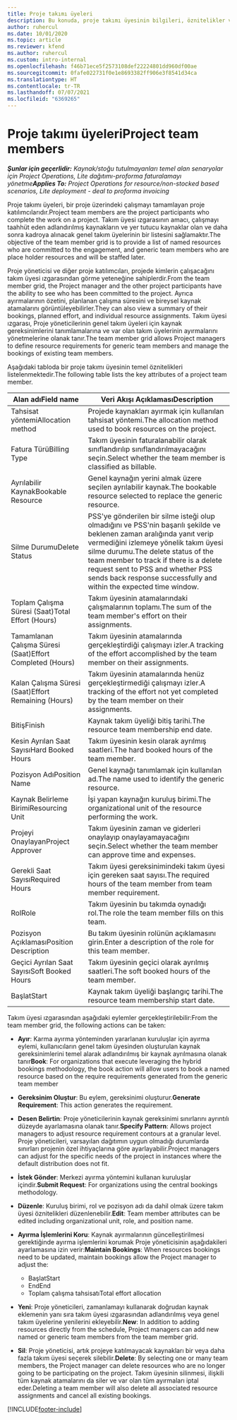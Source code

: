 ```yaml
---
title: Proje takımı üyeleri
description: Bu konuda, proje takımı üyesinin bilgileri, öznitelikler ve zamanlama ile çalışma hakkında bilgiler sağlanmaktadır.
author: ruhercul
ms.date: 10/01/2020
ms.topic: article
ms.reviewer: kfend
ms.author: ruhercul
ms.custom: intro-internal
ms.openlocfilehash: f46b71ece5f2573108def22224801dd960df00ae
ms.sourcegitcommit: 0fafe022731f0e1e8693382ff906e3f8541d34ca
ms.translationtype: HT
ms.contentlocale: tr-TR
ms.lasthandoff: 07/07/2021
ms.locfileid: "6369265"
---
```

# <a name="project-team-members"></a><span data-ttu-id="609a4-103">Proje takımı üyeleri</span><span class="sxs-lookup"><span data-stu-id="609a4-103">Project team members</span></span>

<span data-ttu-id="609a4-104">_**Şunlar için geçerlidir:** Kaynak/stoğu tutulmayanları temel alan senaryolar için Project Operations, Lite dağıtımı-proforma faturalamayı yönetme_</span><span class="sxs-lookup"><span data-stu-id="609a4-104">_**Applies To:** Project Operations for resource/non-stocked based scenarios, Lite deployment - deal to proforma invoicing_</span></span>

<span data-ttu-id="609a4-105">Proje takımı üyeleri, bir proje üzerindeki çalışmayı tamamlayan proje katılımcılarıdır.</span><span class="sxs-lookup"><span data-stu-id="609a4-105">Project team members are the project participants who complete the work on a project.</span></span> <span data-ttu-id="609a4-106">Takım üyesi ızgarasının amacı, çalışmayı taahhüt eden adlandırılmış kaynakların ve yer tutucu kaynaklar olan ve daha sonra kadroya alınacak genel takım üyelerinin bir listesini sağlamaktır.</span><span class="sxs-lookup"><span data-stu-id="609a4-106">The objective of the team member grid is to provide a list of named resources who are committed to the engagement, and generic team members who are place holder resources and will be staffed later.</span></span>

<span data-ttu-id="609a4-107">Proje yöneticisi ve diğer proje katılımcıları, projede kimlerin çalışacağını takım üyesi ızgarasından görme yeteneğine sahiplerdir.</span><span class="sxs-lookup"><span data-stu-id="609a4-107">From the team member grid, the Project manager and the other project participants have the ability to see who has been committed to the project.</span></span> <span data-ttu-id="609a4-108">Ayrıca ayırmalarının özetini, planlanan çalışma süresini ve bireysel kaynak atamalarını görüntüleyebilirler.</span><span class="sxs-lookup"><span data-stu-id="609a4-108">They can also view a summary of their bookings, planned effort, and individual resource assignments.</span></span> <span data-ttu-id="609a4-109">Takım üyesi ızgarası, Proje yöneticilerinin genel takım üyeleri için kaynak gereksinimlerini tanımlamalarına ve var olan takım üyelerinin ayırmalarını yönetmelerine olanak tanır.</span><span class="sxs-lookup"><span data-stu-id="609a4-109">The team member grid allows Project managers to define resource requirements for generic team members and manage the bookings of existing team members.</span></span>

<span data-ttu-id="609a4-110">Aşağıdaki tabloda bir proje takımı üyesinin temel öznitelikleri listelenmektedir.</span><span class="sxs-lookup"><span data-stu-id="609a4-110">The following table lists the key attributes of a project team member.</span></span>

| <span data-ttu-id="609a4-111">Alan adı</span><span class="sxs-lookup"><span data-stu-id="609a4-111">Field name</span></span>          | <span data-ttu-id="609a4-112">Veri Akışı Açıklaması</span><span class="sxs-lookup"><span data-stu-id="609a4-112">Description</span></span>                                                                                                                                                                  |
|--------------------------|-----------------------------------------------------------------------------------------------------------------------------------------------------------------------------------|
| <span data-ttu-id="609a4-113">Tahsisat yöntemi</span><span class="sxs-lookup"><span data-stu-id="609a4-113">Allocation method</span></span>        | <span data-ttu-id="609a4-114">Projede kaynakları ayırmak için kullanılan tahsisat yöntemi.</span><span class="sxs-lookup"><span data-stu-id="609a4-114">The allocation method used to book resources on the project.</span></span>                                                                         |
| <span data-ttu-id="609a4-115">Fatura Türü</span><span class="sxs-lookup"><span data-stu-id="609a4-115">Billing Type</span></span>             | <span data-ttu-id="609a4-116">Takım üyesinin faturalanabilir olarak sınıflandırılıp sınıflandırılmayacağını seçin.</span><span class="sxs-lookup"><span data-stu-id="609a4-116">Select whether the team member is classified as billable.</span></span>                                                                                                                                       |
| <span data-ttu-id="609a4-117">Ayrılabilir Kaynak</span><span class="sxs-lookup"><span data-stu-id="609a4-117">Bookable Resource</span></span>        | <span data-ttu-id="609a4-118">Genel kaynağın yerini almak üzere seçilen ayrılabilir kaynak.</span><span class="sxs-lookup"><span data-stu-id="609a4-118">The bookable resource selected to replace the generic resource.</span></span>                                                                                                                   |
| <span data-ttu-id="609a4-119">Silme Durumu</span><span class="sxs-lookup"><span data-stu-id="609a4-119">Delete Status</span></span>            | <span data-ttu-id="609a4-120">PSS'ye gönderilen bir silme isteği olup olmadığını ve PSS'nin başarılı şekilde ve beklenen zaman aralığında yanıt verip vermediğini izlemeye yönelik takım üyesi silme durumu.</span><span class="sxs-lookup"><span data-stu-id="609a4-120">The delete status of the team member to track if there is a delete request sent to PSS and whether PSS sends back response successfully and within the expected time window.</span></span> |
| <span data-ttu-id="609a4-121">Toplam Çalışma Süresi (Saat)</span><span class="sxs-lookup"><span data-stu-id="609a4-121">Total Effort (Hours)</span></span>     | <span data-ttu-id="609a4-122">Takım üyesinin atamalarındaki çalışmalarının toplamı.</span><span class="sxs-lookup"><span data-stu-id="609a4-122">The sum of the team member's effort on their assignments.</span></span>                                                                                                                         |
| <span data-ttu-id="609a4-123">Tamamlanan Çalışma Süresi (Saat)</span><span class="sxs-lookup"><span data-stu-id="609a4-123">Effort Completed (Hours)</span></span> | <span data-ttu-id="609a4-124">Takım üyesinin atamalarında gerçekleştirdiği çalışmayı izler.</span><span class="sxs-lookup"><span data-stu-id="609a4-124">A tracking of the effort accomplished by the team member on their assignments.</span></span>                                                                                           |
| <span data-ttu-id="609a4-125">Kalan Çalışma Süresi (Saat)</span><span class="sxs-lookup"><span data-stu-id="609a4-125">Effort Remaining (Hours)</span></span> | <span data-ttu-id="609a4-126">Takım üyesinin atamalarında henüz gerçekleştirmediği çalışmayı izler.</span><span class="sxs-lookup"><span data-stu-id="609a4-126">A tracking of the effort not yet completed by the team member on their assignments.</span></span>                                                                                    |
| <span data-ttu-id="609a4-127">Bitiş</span><span class="sxs-lookup"><span data-stu-id="609a4-127">Finish</span></span>                   | <span data-ttu-id="609a4-128">Kaynak takım üyeliği bitiş tarihi.</span><span class="sxs-lookup"><span data-stu-id="609a4-128">The resource team membership end date.</span></span>                                                                                                                                            |
| <span data-ttu-id="609a4-129">Kesin Ayrılan Saat Sayısı</span><span class="sxs-lookup"><span data-stu-id="609a4-129">Hard Booked Hours</span></span>        | <span data-ttu-id="609a4-130">Takım üyesinin kesin olarak ayrılmış saatleri.</span><span class="sxs-lookup"><span data-stu-id="609a4-130">The hard booked hours of the team member.</span></span>                                                                                                                                                                |
| <span data-ttu-id="609a4-131">Pozisyon Adı</span><span class="sxs-lookup"><span data-stu-id="609a4-131">Position Name</span></span>            | <span data-ttu-id="609a4-132">Genel kaynağı tanımlamak için kullanılan ad.</span><span class="sxs-lookup"><span data-stu-id="609a4-132">The name used to identify the generic resource.</span></span>                                                                                                                                   |
| <span data-ttu-id="609a4-133">Kaynak Belirleme Birimi</span><span class="sxs-lookup"><span data-stu-id="609a4-133">Resourcing Unit</span></span>          | <span data-ttu-id="609a4-134">İşi yapan kaynağın kuruluş birimi.</span><span class="sxs-lookup"><span data-stu-id="609a4-134">The organizational unit of the resource performing the work.</span></span>                                                                                                                      |
| <span data-ttu-id="609a4-135">Projeyi Onaylayan</span><span class="sxs-lookup"><span data-stu-id="609a4-135">Project Approver</span></span>         | <span data-ttu-id="609a4-136">Takım üyesinin zaman ve giderleri onaylayıp onaylayamayacağını seçin.</span><span class="sxs-lookup"><span data-stu-id="609a4-136">Select whether the team member can approve time and expenses.</span></span>                                                                                                                     |
| <span data-ttu-id="609a4-137">Gerekli Saat Sayısı</span><span class="sxs-lookup"><span data-stu-id="609a4-137">Required Hours</span></span>           | <span data-ttu-id="609a4-138">Takım üyesi gereksinimindeki takım üyesi için gereken saat sayısı.</span><span class="sxs-lookup"><span data-stu-id="609a4-138">The required hours of the team member from team member requirement.</span></span>                                                                                                                       |
| <span data-ttu-id="609a4-139">Rol</span><span class="sxs-lookup"><span data-stu-id="609a4-139">Role</span></span>                     | <span data-ttu-id="609a4-140">Takım üyesinin bu takımda oynadığı rol.</span><span class="sxs-lookup"><span data-stu-id="609a4-140">The role the team member fills on this team.</span></span>                                                                                                                                |
| <span data-ttu-id="609a4-141">Pozisyon Açıklaması</span><span class="sxs-lookup"><span data-stu-id="609a4-141">Position Description</span></span>     | <span data-ttu-id="609a4-142">Bu takım üyesinin rolünün açıklamasını girin.</span><span class="sxs-lookup"><span data-stu-id="609a4-142">Enter a description of the role for this team member.</span></span>                                                                                                                             |
| <span data-ttu-id="609a4-143">Geçici Ayrılan Saat Sayısı</span><span class="sxs-lookup"><span data-stu-id="609a4-143">Soft Booked Hours</span></span>        | <span data-ttu-id="609a4-144">Takım üyesinin geçici olarak ayrılmış saatleri.</span><span class="sxs-lookup"><span data-stu-id="609a4-144">The soft booked hours of the team member.</span></span>                                                                                                                                                                 |
| <span data-ttu-id="609a4-145">Başlat</span><span class="sxs-lookup"><span data-stu-id="609a4-145">Start</span></span>                    | <span data-ttu-id="609a4-146">Kaynak takım üyeliği başlangıç tarihi.</span><span class="sxs-lookup"><span data-stu-id="609a4-146">The resource team membership start date.</span></span>                                                                                                                                          |

<span data-ttu-id="609a4-147">Takım üyesi ızgarasından aşağıdaki eylemler gerçekleştirilebilir:</span><span class="sxs-lookup"><span data-stu-id="609a4-147">From the team member grid, the following actions can be taken:</span></span>

- <span data-ttu-id="609a4-148">**Ayır**: Karma ayırma yönteminden yararlanan kuruluşlar için ayırma eylemi, kullanıcıların genel takım üyesinden oluşturulan kaynak gereksinimlerini temel alarak adlandırılmış bir kaynak ayrılmasına olanak tanır</span><span class="sxs-lookup"><span data-stu-id="609a4-148">**Book**: For organizations that execute leveraging the hybrid bookings methodology, the book action will allow users to book a named resource based on the require requirements generated from the generic team member</span></span>
- <span data-ttu-id="609a4-149">**Gereksinim Oluştur**: Bu eylem, gereksinimi oluşturur.</span><span class="sxs-lookup"><span data-stu-id="609a4-149">**Generate Requirement**: This action generates the requirement.</span></span>
- <span data-ttu-id="609a4-150">**Desen Belirtin**: Proje yöneticilerinin kaynak gereksinimi sınırlarını ayrıntılı düzeyde ayarlamasına olanak tanır.</span><span class="sxs-lookup"><span data-stu-id="609a4-150">**Specify Pattern**: Allows project managers to adjust resource requirement contours at a granular level.</span></span> <span data-ttu-id="609a4-151">Proje yöneticileri, varsayılan dağıtımın uygun olmadığı durumlarda sınırları projenin özel ihtiyaçlarına göre ayarlayabilir.</span><span class="sxs-lookup"><span data-stu-id="609a4-151">Project managers can adjust for the specific needs of the project in instances where the default distribution does not fit.</span></span>
- <span data-ttu-id="609a4-152">**İstek Gönder**: Merkezi ayırma yöntemini kullanan kuruluşlar içindir.</span><span class="sxs-lookup"><span data-stu-id="609a4-152">**Submit Request**: For organizations using the central bookings methodology.</span></span>
- <span data-ttu-id="609a4-153">**Düzenle**: Kuruluş birimi, rol ve pozisyon adı da dahil olmak üzere takım üyesi öznitelikleri düzenlenebilir.</span><span class="sxs-lookup"><span data-stu-id="609a4-153">**Edit**: Team member attributes can be edited including organizational unit, role, and position name.</span></span>
- <span data-ttu-id="609a4-154">**Ayırma İşlemlerini Koru**: Kaynak ayırmalarının güncelleştirilmesi gerektiğinde ayırma işlemlerini korumak Proje yöneticisinin aşağıdakileri ayarlamasına izin verir:</span><span class="sxs-lookup"><span data-stu-id="609a4-154">**Maintain Bookings**: When resources bookings need to be updated, maintain bookings allow the Project manager to adjust the:</span></span>

    - <span data-ttu-id="609a4-155">Başlat</span><span class="sxs-lookup"><span data-stu-id="609a4-155">Start</span></span>
    - <span data-ttu-id="609a4-156">End</span><span class="sxs-lookup"><span data-stu-id="609a4-156">End</span></span>
    - <span data-ttu-id="609a4-157">Toplam çalışma tahsisatı</span><span class="sxs-lookup"><span data-stu-id="609a4-157">Total effort allocation</span></span>

- <span data-ttu-id="609a4-158">**Yeni**: Proje yöneticileri, zamanlamayı kullanarak doğrudan kaynak eklemenin yanı sıra takım üyesi ızgarasından adlandırılmış veya genel takım üyelerine yenilerini ekleyebilir.</span><span class="sxs-lookup"><span data-stu-id="609a4-158">**New**: In addition to adding resources directly from the schedule, Project managers can add new named or generic team members from the team member grid.</span></span>
- <span data-ttu-id="609a4-159">**Sil**: Proje yöneticisi, artık projeye katılmayacak kaynakları bir veya daha fazla takım üyesi seçerek silebilir.</span><span class="sxs-lookup"><span data-stu-id="609a4-159">**Delete**: By selecting one or many team members, the Project manager can delete resources who are no longer going to be participating on the project.</span></span> <span data-ttu-id="609a4-160">Takım üyesinin silinmesi, ilişkili tüm kaynak atamalarını da siler ve var olan tüm ayırmaları iptal eder.</span><span class="sxs-lookup"><span data-stu-id="609a4-160">Deleting a team member will also delete all associated resource assignments and  cancel all existing bookings.</span></span>


[!INCLUDE[footer-include](../includes/footer-banner.md)]